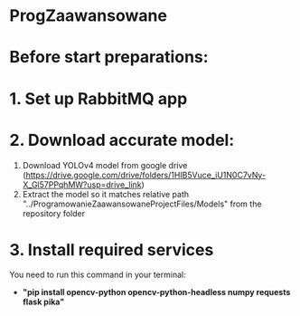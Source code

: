 # ProgZaawansowane

# Before start preparations:
# 1. Set up RabbitMQ app
# 2. Download accurate model:
1. Download YOLOv4 model from google drive (https://drive.google.com/drive/folders/1HIB5Vuce_iU1N0C7vNy-X_Gl57PPqhMW?usp=drive_link)
2. Extract the model so it matches relative path "../ProgramowanieZaawansowaneProjectFiles/Models" from the repository folder
# 3. Install required services
You need to run this command in your terminal:
- **"pip install opencv-python opencv-python-headless numpy requests flask pika"**